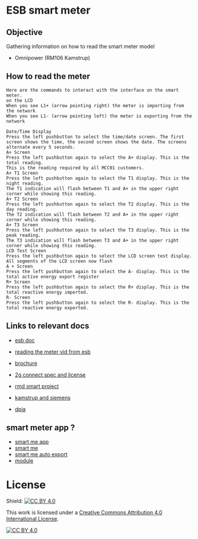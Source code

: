 # ESB smart meter

## Objective 

Gathering information on how to read the smart meter model

- Omnipower (RM106 Kamstrup)

## How to read the meter

```text
Here are the commands to interact with the interface on the smart meter.
on the LCD
When you see L1+ (arrow pointing right) the meter is importing from the network
When you see L1- (arrow pointing left) the meter is exporting from the network

Date/Time Display
Press the left pushbutton to select the time/date screen. The first screen shows the time, the second screen shows the date. The screens alternate every 5 seconds.
A+ Screen
Press the left pushbutton again to select the A+ display. This is the total reading.
This is the reading required by all MCC01 customers.
A+ T1 Screen
Press the left pushbutton again to select the T1 display. This is the night reading.
The T1 indication will flash between T1 and A+ in the upper right corner while showing this reading.
A+ T2 Screen
Press the left pushbutton again to select the T2 display. This is the day reading.
The T2 indication will flash between T2 and A+ in the upper right corner while showing this reading.
A+ T3 Screen
Press the left pushbutton again to select the T3 display. This is the peak reading.
The T3 indication will flash between T3 and A+ in the upper right corner while showing this reading.
LCD Test Screen
Press the left pushbutton again to select the LCD screen test display. All segments of the LCD screen now flash
A + Screen
Press the left pushbutton again to select the A- display. This is the total active energy export register
R+ Screen
Press the left pushbutton again to select the R+ display. This is the total reactive energy imported.
R- Screen
Press the left pushbutton again to select the R- display. This is the total reactive energy exported.
```

## Links to relevant docs

- [esb doc](https://www.esbnetworks.ie/existing-connection/meters-readings/how-to-read-your-meter/electronic-business-meters)
- [reading the meter vid from esb](https://www.youtube.com/embed/hPbVoIpxFeIA)
- [brochure](https://www.esbnetworks.ie/docs/default-source/publications/smart-metering-leave-behind-brochure.pdf?sfvrsn=59a707f0_5)
- [2g connect spec and license](https://www.comreg.ie/media/dlm_uploads/2017/07/ComReg-1767.pdf)
- [rmd smart project](https://rmdservice.com/wp-content/uploads/2018/12/esbn-smart-igg-presentation-jan-2019.pdf)
- [kamstrup and siemens](https://new.siemens.com/ie/en/company/news/kamstrup-and-siemens-to-roll-out-large-scale-smart-metering-project-in-ireland.html)

- [dpia](https://www.esbnetworks.ie/docs/default-source/default-document-library/smart-metering-register-data-dpia.pdf?sfvrsn=abee01f0_0)


## smart meter app ?

- [smart me app](https://web.smart-me.com/en/project/smart-me-app-2/)
- [smart me](https://web.smart-me.com/en/project/kamstrup-module/)
- [smart me auto export](https://doc.smart-me.com/configuration/auto-export)
- [module](https://doc.smart-me.com/products/kamstrup-module)

# License

Shield: [![CC BY 4.0][cc-by-shield]][cc-by]

This work is licensed under a
[Creative Commons Attribution 4.0 International License][cc-by].

[![CC BY 4.0][cc-by-image]][cc-by]

[cc-by]: http://creativecommons.org/licenses/by/4.0/
[cc-by-image]: https://i.creativecommons.org/l/by/4.0/88x31.png
[cc-by-shield]: https://img.shields.io/badge/License-CC%20BY%204.0-lightgrey.svg